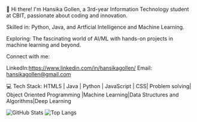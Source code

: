👋 Hi there!
I'm Hansika Gollen, a 3rd-year Information Technology student at CBIT, passionate about coding and innovation.

Skilled in: Python, Java, and Artficial Intelligence and Machine Learning.

Exploring: The fascinating world of AI/ML with hands-on projects in machine learning and beyond.

Connect with me:

LinkedIn:https://www.linkedin.com/in/hansikagollen/
Email: hansikagollen@gmail.com

💻 Tech Stack:
HTML5 | Java | Python | JavaScript | CSS| Problem solving| Object Oriented Programming |Machine Learning|Data Structures and Algorithms|Deep Learning


![GitHub Stats](https://github-readme-stats.vercel.app/api?username=HansikaGollen&show_icons=true&theme=radical)
![Top Langs](https://github-readme-stats.vercel.app/api/top-langs/?username=HansikaGollen&layout=compact&theme=radical)



<!--
**hansikagollen/HansikaGollen** is a ✨ _special_ ✨ repository because its `README.md` (this file) appears on your GitHub profile.

Here are some ideas to get you started:

- 🔭 I’m currently working on ...
- 🌱 I’m currently learning ...
- 👯 I’m looking to collaborate on ...
- 🤔 I’m looking for help with ...
- 💬 Ask me about ...
- 📫 How to reach me: ...
- 😄 Pronouns: ...
- ⚡ Fun fact: ...
-->
